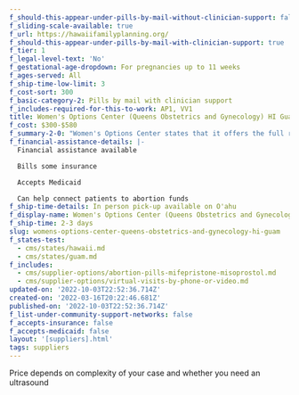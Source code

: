 ```yaml
---
f_should-this-appear-under-pills-by-mail-without-clinician-support: false
f_sliding-scale-available: true
f_url: https://hawaiifamilyplanning.org/
f_should-this-appear-under-pills-by-mail-with-clinician-support: true
f_tier: 1
f_legal-level-text: 'No'
f_gestational-age-dropdown: For pregnancies up to 11 weeks
f_ages-served: All
f_ship-time-low-limit: 3
f_cost-sort: 300
f_basic-category-2: Pills by mail with clinician support
f_includes-required-for-this-to-work: AP1, VV1
title: Women's Options Center (Queens Obstetrics and Gynecology) HI Guam
f_cost: $300-$580
f_summary-2-0: "Women's Options Center states that it offers the full range of reproductive health care including medical and surgical abortion, contraceptive counseling and prenatal care. \_We offer in-person visits on O’ahu and telemedicine services throughout Hawai’i and Guam. We support you fully and are proud to provide care for whatever choice you make."
f_financial-assistance-details: |-
  Financial assistance available

  Bills some insurance

  Accepts Medicaid

  Can help connect patients to abortion funds
f_ship-time-details: In person pick-up available on O'ahu
f_display-name: Women's Options Center (Queens Obstetrics and Gynecology)
f_ship-time: 2-3 days
slug: womens-options-center-queens-obstetrics-and-gynecology-hi-guam
f_states-test:
  - cms/states/hawaii.md
  - cms/states/guam.md
f_includes:
  - cms/supplier-options/abortion-pills-mifepristone-misoprostol.md
  - cms/supplier-options/virtual-visits-by-phone-or-video.md
updated-on: '2022-10-03T22:52:36.714Z'
created-on: '2022-03-16T20:22:46.681Z'
published-on: '2022-10-03T22:52:36.714Z'
f_list-under-community-support-networks: false
f_accepts-insurance: false
f_accepts-medicaid: false
layout: '[suppliers].html'
tags: suppliers
---
```


Price depends on complexity of your case and whether you need an ultrasound
